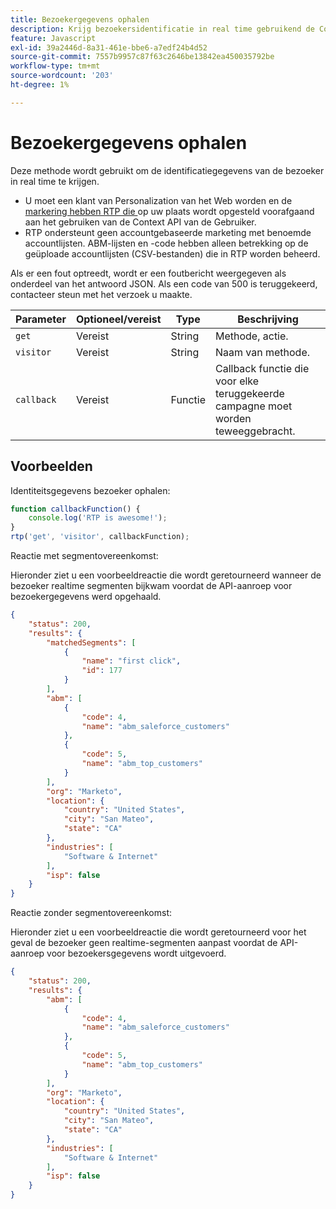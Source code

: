 ```yaml
---
title: Bezoekergegevens ophalen
description: Krijg bezoekersidentificatie in real time gebruikend de Context API van de Gebruiker RTP met params, callback voorbeeld, en steekproefreacties voor segmenten, ABM, en plaats.
feature: Javascript
exl-id: 39a2446d-8a31-461e-bbe6-a7edf24b4d52
source-git-commit: 7557b9957c87f63c2646be13842ea450035792be
workflow-type: tm+mt
source-wordcount: '203'
ht-degree: 1%

---
```


# Bezoekergegevens ophalen

Deze methode wordt gebruikt om de identificatiegegevens van de bezoeker in real time te krijgen.

- U moet een klant van Personalization van het Web worden en de [ markering hebben RTP die ](https://experienceleague.adobe.com/en/docs/marketo/using/product-docs/web-personalization/rtp-tag-implementation/deploy-the-rtp-javascript) op uw plaats wordt opgesteld voorafgaand aan het gebruiken van de Context API van de Gebruiker.
- RTP ondersteunt geen accountgebaseerde marketing met benoemde accountlijsten. ABM-lijsten en -code hebben alleen betrekking op de geüploade accountlijsten (CSV-bestanden) die in RTP worden beheerd.

Als er een fout optreedt, wordt er een foutbericht weergegeven als onderdeel van het antwoord JSON. Als een code van 500 is teruggekeerd, contacteer steun met het verzoek u maakte.

| Parameter | Optioneel/vereist | Type | Beschrijving |
|---|---|---|---|
| `get` | Vereist | String | Methode, actie. |
| `visitor` | Vereist | String | Naam van methode. |
| `callback` | Vereist | Functie | Callback functie die voor elke teruggekeerde campagne moet worden teweeggebracht. |

## Voorbeelden

Identiteitsgegevens bezoeker ophalen:

```javascript
function callbackFunction() {
    console.log('RTP is awesome!');
}
rtp('get', 'visitor', callbackFunction);
```

Reactie met segmentovereenkomst:

Hieronder ziet u een voorbeeldreactie die wordt geretourneerd wanneer de bezoeker realtime segmenten bijkwam voordat de API-aanroep voor bezoekergegevens werd opgehaald.

```json
{
    "status": 200,
    "results": {
        "matchedSegments": [
            {
                "name": "first click",
                "id": 177
            }
        ],
        "abm": [
            {
                "code": 4,
                "name": "abm_saleforce_customers"
            },
            {
                "code": 5,
                "name": "abm_top_customers"
            }
        ],
        "org": "Marketo",
        "location": {
            "country": "United States",
            "city": "San Mateo",
            "state": "CA"
        },
        "industries": [
            "Software & Internet"
        ],
        "isp": false
    }
}
```

Reactie zonder segmentovereenkomst:

Hieronder ziet u een voorbeeldreactie die wordt geretourneerd voor het geval de bezoeker geen realtime-segmenten aanpast voordat de API-aanroep voor bezoekersgegevens wordt uitgevoerd.

```json
{
    "status": 200,
    "results": {
        "abm": [
            {
                "code": 4,
                "name": "abm_saleforce_customers"
            },
            {
                "code": 5,
                "name": "abm_top_customers"
            }
        ],
        "org": "Marketo",
        "location": {
            "country": "United States",
            "city": "San Mateo",
            "state": "CA"
        },
        "industries": [
            "Software & Internet"
        ],
        "isp": false
    }
}
```
